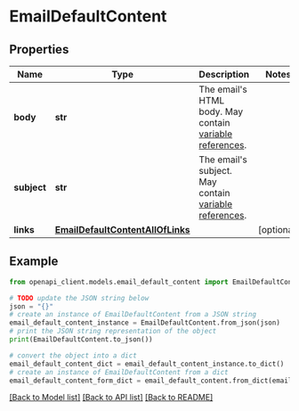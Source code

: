 # EmailDefaultContent


## Properties

Name | Type | Description | Notes
------------ | ------------- | ------------- | -------------
**body** | **str** | The email&#39;s HTML body. May contain [variable references](https://velocity.apache.org/engine/1.7/user-guide.html#references). | 
**subject** | **str** | The email&#39;s subject. May contain [variable references](https://velocity.apache.org/engine/1.7/user-guide.html#references). | 
**links** | [**EmailDefaultContentAllOfLinks**](EmailDefaultContentAllOfLinks.md) |  | [optional] 

## Example

```python
from openapi_client.models.email_default_content import EmailDefaultContent

# TODO update the JSON string below
json = "{}"
# create an instance of EmailDefaultContent from a JSON string
email_default_content_instance = EmailDefaultContent.from_json(json)
# print the JSON string representation of the object
print(EmailDefaultContent.to_json())

# convert the object into a dict
email_default_content_dict = email_default_content_instance.to_dict()
# create an instance of EmailDefaultContent from a dict
email_default_content_form_dict = email_default_content.from_dict(email_default_content_dict)
```
[[Back to Model list]](../README.md#documentation-for-models) [[Back to API list]](../README.md#documentation-for-api-endpoints) [[Back to README]](../README.md)



